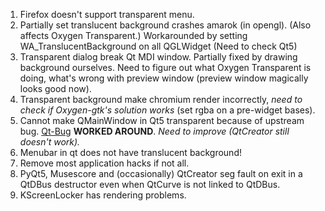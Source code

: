 1. Firefox doesn't support transparent menu.
2. Partially set translucent background crashes amarok (in opengl).
   (Also affects Oxygen Transparent.)
   Workarounded by setting WA_TranslucentBackground on all QGLWidget
   (Need to check Qt5)
3. Transparent dialog break Qt MDI window.
   Partially fixed by drawing background ourselves.
   Need to figure out what Oxygen Transparent is doing, what's wrong with
   preview window (preview window magically looks good now).
4. Transparent background make chromium render incorrectly, *need to check if*
   *Oxygen-gtk's solution works* (set rgba on a pre-widget bases).
5. Cannot make QMainWindow in Qt5 transparent because of upstream bug.
   [Qt-Bug](https://bugreports.qt-project.org/browse/QTBUG-34064)
   **WORKED AROUND**. *Need to improve (QtCreator still doesn't work).*
6. Menubar in qt does not have translucent background!
7. Remove most application hacks if not all.
8. PyQt5, Musescore and (occasionally) QtCreator seg fault on exit in a QtDBus
   destructor even when QtCurve is not linked to QtDBus.
9. KScreenLocker has rendering problems.
